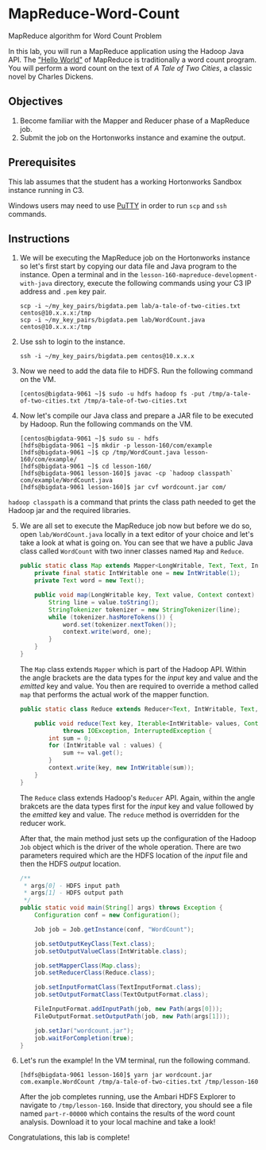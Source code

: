 # MapReduce-Word-Count
MapReduce algorithm for Word Count Problem

In this lab, you will run a MapReduce application using the Hadoop Java API. The ["Hello World"](https://en.wikipedia.org/wiki/%22Hello,_World!%22_program) of MapReduce is traditionally a word count program. You will perform a word count on the text of *A Tale of Two Cities*, a classic novel by Charles Dickens.

## Objectives
1. Become familiar with the Mapper and Reducer phase of a MapReduce job.
2. Submit the job on the Hortonworks instance and examine the output.

## Prerequisites
This lab assumes that the student has a working Hortonworks Sandbox instance running in C3.

Windows users may need to use [PuTTY](http://www.chiark.greenend.org.uk/~sgtatham/putty/) in order to run `scp` and `ssh` commands.

## Instructions
1. We will be executing the MapReduce job on the Hortonworks instance so let's first start by copying our data file and Java program to the instance. Open a terminal and in the `lesson-160-mapreduce-development-with-java` directory, execute the following commands using your C3 IP address and `.pem` key pair.

    ```shell
    scp -i ~/my_key_pairs/bigdata.pem lab/a-tale-of-two-cities.txt centos@10.x.x.x:/tmp
    scp -i ~/my_key_pairs/bigdata.pem lab/WordCount.java centos@10.x.x.x:/tmp
    ```

2. Use ssh to login to the instance.

    ```shell
    ssh -i ~/my_key_pairs/bigdata.pem centos@10.x.x.x
    ```

3. Now we need to add the data file to HDFS. Run the following command on the VM.

    ```shell
    [centos@bigdata-9061 ~]$ sudo -u hdfs hadoop fs -put /tmp/a-tale-of-two-cities.txt /tmp/a-tale-of-two-cities.txt
    ```

4. Now let's compile our Java class and prepare a JAR file to be executed by Hadoop. Run the following commands on the VM.

    ```shell
    [centos@bigdata-9061 ~]$ sudo su - hdfs
    [hdfs@bigdata-9061 ~]$ mkdir -p lesson-160/com/example
    [hdfs@bigdata-9061 ~]$ cp /tmp/WordCount.java lesson-160/com/example/
    [hdfs@bigdata-9061 ~]$ cd lesson-160/
    [hdfs@bigdata-9061 lesson-160]$ javac -cp `hadoop classpath` com/example/WordCount.java
    [hdfs@bigdata-9061 lesson-160]$ jar cvf wordcount.jar com/
    ```

`hadoop classpath` is a command that prints the class path needed to get the Hadoop jar and the required libraries.


5. We are all set to execute the MapReduce job now but before we do so, open `lab/WordCount.java` locally in a text editor of your choice and let's take a look at what is going on. You can see that we have a public Java class called `WordCount` with two inner classes named `Map` and `Reduce`.

    ```java
    public static class Map extends Mapper<LongWritable, Text, Text, IntWritable> {
        private final static IntWritable one = new IntWritable(1);
        private Text word = new Text();

        public void map(LongWritable key, Text value, Context context) throws IOException, InterruptedException {
            String line = value.toString();
            StringTokenizer tokenizer = new StringTokenizer(line);
            while (tokenizer.hasMoreTokens()) {
                word.set(tokenizer.nextToken());
                context.write(word, one);
            }
        }
    }
    ```

    The `Map` class extends `Mapper` which is part of the Hadoop API. Within the angle brackets are the data types for the *input* key and value and the *emitted* key and value. You then are required to override a method called `map` that performs the actual work of the mapper function.

    ```java
    public static class Reduce extends Reducer<Text, IntWritable, Text, IntWritable> {

        public void reduce(Text key, Iterable<IntWritable> values, Context context)
                throws IOException, InterruptedException {
            int sum = 0;
            for (IntWritable val : values) {
                sum += val.get();
            }
            context.write(key, new IntWritable(sum));
        }
    }
    ```

    The `Reduce` class extends Hadoop's `Reducer` API. Again, within the angle brakcets are the data types first for the *input* key and value followed by the *emitted* key and value. The `reduce` method is overridden for the reducer work.

    After that, the main method just sets up the configuration of the Hadoop `Job` object which is the driver of the whole operation. There are two parameters required which are the HDFS location of the *input* file and then the HDFS *output* location.

    ```java
    /**
     * args[0] - HDFS input path
     * args[1] - HDFS output path
     */
    public static void main(String[] args) throws Exception {
        Configuration conf = new Configuration();

        Job job = Job.getInstance(conf, "WordCount");

        job.setOutputKeyClass(Text.class);
        job.setOutputValueClass(IntWritable.class);

        job.setMapperClass(Map.class);
        job.setReducerClass(Reduce.class);

        job.setInputFormatClass(TextInputFormat.class);
        job.setOutputFormatClass(TextOutputFormat.class);

        FileInputFormat.addInputPath(job, new Path(args[0]));
        FileOutputFormat.setOutputPath(job, new Path(args[1]));

        job.setJar("wordcount.jar");
        job.waitForCompletion(true);
    }
    ```

6. Let's run the example! In the VM terminal, run the following command.

    ```shell
    [hdfs@bigdata-9061 lesson-160]$ yarn jar wordcount.jar com.example.WordCount /tmp/a-tale-of-two-cities.txt /tmp/lesson-160
    ```

    After the job completes running, use the Ambari HDFS Explorer to navigate to `/tmp/lesson-160`. Inside that directory, you should see a file named `part-r-00000` which contains the results of the word count analysis. Download it to your local machine and take a look!

Congratulations, this lab is complete!
